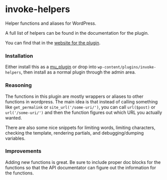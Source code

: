 # invoke-helpers

Helper functions and aliases for WordPress.

A full list of helpers can be found in the documentation for the plugin.

You can find that in the [website for the plugin](http://invokemedia.github.io/invoke-helpers).

### Installation

Either install this as a
[mu_plugin](https://codex.wordpress.org/Must_Use_Plugins) or drop into
`wp-content/plugins/invoke-helpers`, then install as a normal plugin through the admin area.

### Reasoning

The functions in this plugin are mostly wrappers or aliases to other functions
in wordpress. The main idea is that instead of calling something like
`get_permalink` or `site_url('/some-uri/')`, you can call `url($post)` or
`url('/some-uri/')` and then the function figures out which URL you actually
wanted.

There are also some nice snippets for limiting words, limiting characters,
checking the template, rendering partials, and debugging/dumping variables.

### Improvements

Adding new functions is great. Be sure to include proper doc blocks for the functions so that the API documentator can figure out the information for the functions.

